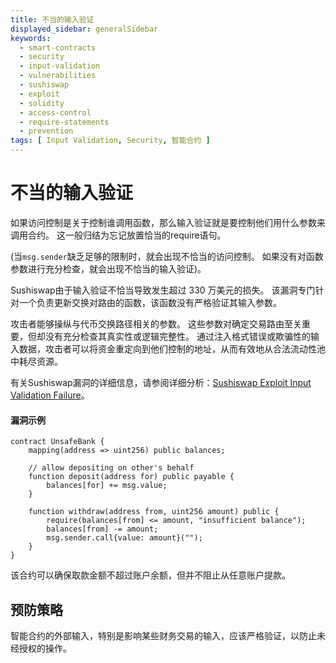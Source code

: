 ```yaml
---
title: 不当的输入验证
displayed_sidebar: generalSidebar
keywords:
  - smart-contracts
  - security
  - input-validation
  - vulnerabilities
  - sushiswap
  - exploit
  - solidity
  - access-control
  - require-statements
  - prevention
tags: [ Input Validation, Security, 智能合约 ]
---
```


# 不当的输入验证

如果访问控制是关于控制谁调用函数，那么输入验证就是要控制他们用什么参数来调用合约。 这一般归结为忘记放置恰当的require语句。

(当`msg.sender`缺乏足够的限制时，就会出现不恰当的访问控制。 如果没有对函数参数进行充分检查，就会出现不恰当的输入验证)。

Sushiswap由于输入验证不恰当导致发生超过 330 万美元的损失。 该漏洞专门针对一个负责更新交换对路由的函数，该函数没有严格验证其输入参数。

攻击者能够操纵与代币交换路径相关的参数。 这些参数对确定交易路由至关重要，但却没有充分检查其真实性或逻辑完整性。 通过注入格式错误或欺骗性的输入数据，攻击者可以将资金重定向到他们控制的地址，从而有效地从合法流动性池中耗尽资源。

有关Sushiswap漏洞的详细信息，请参阅详细分析：[Sushiswap Exploit Input Validation Failure](https://cointelegraph.com/news/sushiswap-approval-bug-leads-to-3-3-million-exploit)。

#### 漏洞示例

```solidity
contract UnsafeBank {
    mapping(address => uint256) public balances;

    // allow depositing on other's behalf
    function deposit(address for) public payable {
        balances[for] += msg.value;
    }

    function withdraw(address from, uint256 amount) public {
        require(balances[from] <= amount, "insufficient balance");
        balances[from] -= amount;
        msg.sender.call{value: amount}("");
    }
}
```

该合约可以确保取款金额不超过账户余额，但并不阻止从任意账户提款。

## 预防策略

智能合约的外部输入，特别是影响某些财务交易的输入，应该严格验证，以防止未经授权的操作。